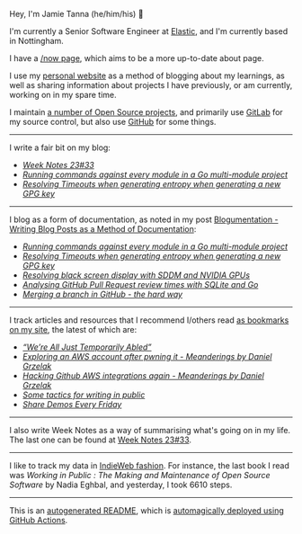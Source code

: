 Hey, I'm Jamie
Tanna (he/him/his) 👋

I'm currently a Senior Software Engineer at [Elastic](https://elastic.co/), and I'm currently based in Nottingham.

I have a [/now page](https://www.jvt.me/now/?utm_campaign=github-jamietanna), which aims to be a more up-to-date about page.

I use my [personal website](https://www.jvt.me/?utm_campaign=github-jamietanna) as a method of blogging about my learnings, as well as sharing information about projects I have previously, or am currently, working on in my spare time.

I maintain [a number of Open Source projects](https://www.jvt.me/open-source/?utm_campaign=github-jamietanna), and primarily use [GitLab](https://gitlab.com/jamietanna) for my source control, but also use [GitHub](https://github.com/jamietanna) for some things.

---

I write a fair bit on my blog:


- [_Week Notes 23#33_](https://www.jvt.me/week-notes/2023/33/?utm_campaign=github-jamietanna)
- [_Running commands against every module in a Go multi-module project_](https://www.jvt.me/posts/2023/08/18/go-multi-module-execute/?utm_campaign=github-jamietanna)
- [_Resolving Timeouts when generating entropy when generating a new GPG key_](https://www.jvt.me/posts/2023/08/15/gpg-timeout-pinentry/?utm_campaign=github-jamietanna)

---

I blog as a form of documentation, as noted in my post [Blogumentation - Writing Blog Posts as a Method of Documentation](https://www.jvt.me/posts/2017/06/25/blogumentation/?utm_campaign=github-jamietanna):


- [_Running commands against every module in a Go multi-module project_](https://www.jvt.me/posts/2023/08/18/go-multi-module-execute/?utm_campaign=github-jamietanna)
- [_Resolving Timeouts when generating entropy when generating a new GPG key_](https://www.jvt.me/posts/2023/08/15/gpg-timeout-pinentry/?utm_campaign=github-jamietanna)
- [_Resolving black screen display with SDDM and NVIDIA GPUs_](https://www.jvt.me/posts/2023/08/14/sddm-nouveau/?utm_campaign=github-jamietanna)
- [_Analysing GitHub Pull Request review times with SQLite and Go_](https://www.jvt.me/posts/2023/08/10/measure-code-review-tool/?utm_campaign=github-jamietanna)
- [_Merging a branch in GitHub - the hard way_](https://www.jvt.me/posts/2023/07/13/github-merge-api-manual/?utm_campaign=github-jamietanna)

---

I track articles and resources that I recommend I/others read [as bookmarks on my site](https://www.jvt.me/kind/bookmarks/?utm_campaign=github-jamietanna), the latest of which are:


- [_“We’re All Just Temporarily Abled”_](https://blog.jim-nielsen.com/2023/temporarily-abled/?utm_campaign=github-jamietanna)
- [_Exploring an AWS account after pwning it - Meanderings by Daniel Grzelak_](https://dagrz.com/writing/aws-security/exploring-an-aws-account-after-pwning-it/?utm_campaign=github-jamietanna)
- [_Hacking Github AWS integrations again - Meanderings by Daniel Grzelak_](https://dagrz.com/writing/aws-security/hacking-github-aws-oidc/?utm_campaign=github-jamietanna)
- [_Some tactics for writing in public_](https://jvns.ca/blog/2023/08/07/tactics-for-writing-in-public/?utm_campaign=github-jamietanna)
- [_Share Demos Every Friday_](https://taylor.town/friday-demos?utm_campaign=github-jamietanna)

---

I also write Week Notes as a way of summarising what's going on in my life. The last one can be found at [Week Notes 23#33](https://www.jvt.me/week-notes/2023/33/?utm_campaign=github-jamietanna).

---

I like to track my data in [IndieWeb fashion](https://indieweb.org/why). For instance, the last book I read was _Working in Public : The Making and Maintenance of Open Source Software_ by Nadia Eghbal, and yesterday, I took 6610 steps.

---
This is an [autogenerated README](https://www.jvt.me/posts/2022/01/12/autogenerated-profile-readme/?utm_campaign=github-jamietanna), which is [automagically deployed using GitHub Actions](https://github.com/jamietanna/jamietanna/blob/main/.github/workflows/rebuild.yml).
